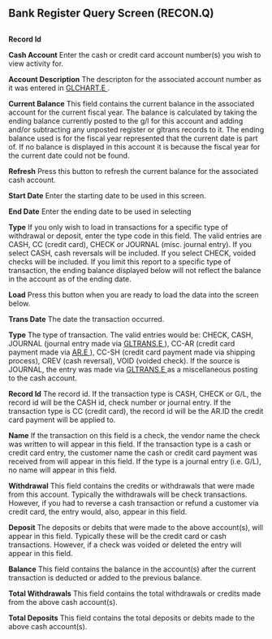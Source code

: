 ##  Bank Register Query Screen (RECON.Q)

<PageHeader />

##

<!-- TODO: add screenshot -->

**Record Id**  
  
**Cash Account** Enter the cash or credit card account number(s) you wish to
view activity for.  
  
**Account Description** The descripton for the associated account number as it was entered in [ GLCHART.E ](../../../../../rover/AP-OVERVIEW/AP-ENTRY/AP-E/CHECKS-E/AP-CONTROL/GLCHART-E) .   
  
**Current Balance** This field contains the current balance in the associated
account for the current fiscal year. The balance is calculated by taking the
ending balance currently posted to the g/l for this account and adding and/or
subtracting any unposted register or gltrans records to it. The ending balance
used is for the fiscal year represented that the current date is part of. If
no balance is displayed in this account it is because the fiscal year for the
current date could not be found.  
  
**Refresh** Press this button to refresh the current balance for the
associated cash account.  
  
**Start Date** Enter the starting date to be used in this screen.  
  
**End Date** Enter the ending date to be used in selecting  
  
**Type** If you only wish to load in transactions for a specific type of
withdrawal or deposit, enter the type code in this field. The valid entries
are CASH, CC (credit card), CHECK or JOURNAL (misc. journal entry). If you
select CASH, cash reversals will be included. If you select CHECK, voided
checks will be included. If you limit this report to a specific type of
transaction, the ending balance displayed below will not reflect the balance
in the account as of the ending date.  
  
**Load** Press this button when you are ready to load the data into the screen
below.  
  
**Trans Date** The date the transaction occurred.  
  
**Type** The type of transaction. The valid entries would be: CHECK, CASH, JOURNAL (journal entry made via [ GLTRANS.E ](../../../../../rover/AP-OVERVIEW/AP-ENTRY/ACCT-CONTROL/ACCT-CONTROL-1/ar-e/AR-E-1/CASH-E/recon-e/RECON-E-4/GLTRANS-E) ), CC-AR (credit card payment made via [ AR.E ](../../../../../rover/AP-OVERVIEW/AP-ENTRY/ACCT-CONTROL/ACCT-CONTROL-3/AR-E) ), CC-SH (credit card payment made via shipping process), CREV (cash reversal), VOID (voided check). If the source is JOURNAL, the entry was made via [ GLTRANS.E ](../../../../../rover/AP-OVERVIEW/AP-ENTRY/ACCT-CONTROL/ACCT-CONTROL-1/ar-e/AR-E-1/CASH-E/recon-e/RECON-E-4/GLTRANS-E) as a miscellaneous posting to the cash account.   
  
**Record Id** The record id. If the transaction type is CASH, CHECK or G/L,
the record id will be the CASH id, check number or journal entry. If the
transaction type is CC (credit card), the record id will be the AR.ID the
credit card payment will be applied to.  
  
**Name** If the transaction on this field is a check, the vendor name the
check was written to will appear in this field. If the transaction type is a
cash or credit card entry, the customer name the cash or credit card payment
was received from will appear in this field. If the type is a journal entry
(i.e. G/L), no name will appear in this field.  
  
**Withdrawal** This field contains the credits or withdrawals that were made
from this account. Typically the withdrawals will be check transactions.
However, if you had to reverse a cash transaction or refund a customer via
credit card, the entry would, also, appear in this field.  
  
**Deposit** The deposits or debits that were made to the above account(s),
will appear in this field. Typically these will be the credit card or cash
transactions. However, if a check was voided or deleted the entry will appear
in this field.  
  
**Balance** This field contains the balance in the account(s) after the
current transaction is deducted or added to the previous balance.  
  
**Total Withdrawals** This field contains the total withdrawals or credits
made from the above cash account(s).  
  
**Total Deposits** This field contains the total deposits or debits made to
the above cash account(s).  
  
  
<badge text= "Version 8.10.57" vertical="middle" />

<PageFooter />